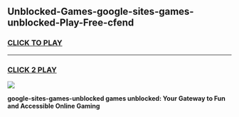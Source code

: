 
## Unblocked-Games-google-sites-games-unblocked-Play-Free-cfend
<h3>
<a href="https://premium76.site?title=google-sites-games-unblocked&ref=18A1">CLICK TO PLAY</a></h3>
<hr>

<h3>
<a href="https://premium76.site?title=google-sites-games-unblocked&ref=18A1">CLICK 2 PLAY</a>
  
</h3>

<a href="https://premium76.site?title=google-sites-games-unblocked&ref=18A1"><img src="https://clearcache.store/games.png"></a>


**google-sites-games-unblocked games unblocked: Your Gateway to Fun and Accessible Online Gaming**

